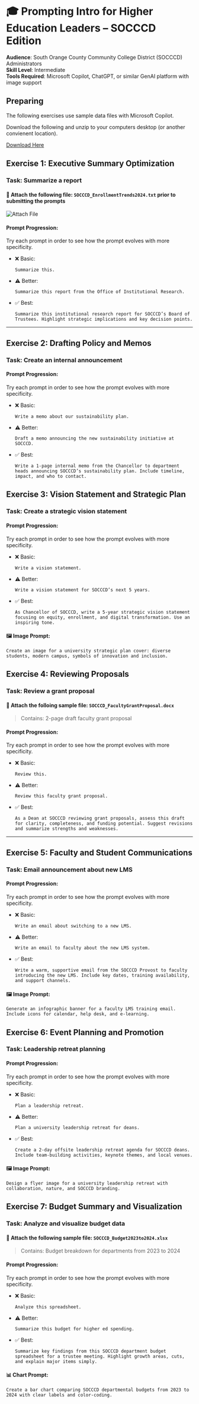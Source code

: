 
# 🎓 Prompting Intro for Higher Education Leaders – SOCCCD Edition

**Audience**: South Orange County Community College District (SOCCCD) Administrators  
**Skill Level**: Intermediate  
**Tools Required**: Microsoft Copilot, ChatGPT, or similar GenAI platform with image support

## Preparing 

The following exercises use sample data files with Microsoft Copilot. 

Download the following and unzip to your computers desktop (or another convienent location).

[Download Here](sample-data.zip) 

## Exercise 1: Executive Summary Optimization

### Task: Summarize a report

#### 📄 Attach the following file: `SOCCCD_EnrollmentTrends2024.txt` prior to submitting the prompts

![Attach File](https://github.com/opsgility/copilot/tree/main/media/attach-file)

#### Prompt Progression:

Try each prompt in order to see how the prompt evolves with more specificity.

- ❌ Basic:

  ```plaintext
  Summarize this.
  ```

- ⚠️ Better:

  ```plaintext
  Summarize this report from the Office of Institutional Research.
  ```

- ✅ Best:

  ```plaintext
  Summarize this institutional research report for SOCCCD’s Board of Trustees. Highlight strategic implications and key decision points.
  ```

---

## Exercise 2: Drafting Policy and Memos

### Task: Create an internal announcement


#### Prompt Progression:

Try each prompt in order to see how the prompt evolves with more specificity.


- ❌ Basic:

  ```plaintext
  Write a memo about our sustainability plan.
  ```

- ⚠️ Better:

  ```plaintext
  Draft a memo announcing the new sustainability initiative at SOCCCD.
  ```

- ✅ Best:

  ```plaintext
  Write a 1-page internal memo from the Chancellor to department heads announcing SOCCCD’s sustainability plan. Include timeline, impact, and who to contact.
  ```



## Exercise 3: Vision Statement and Strategic Plan

### Task: Create a strategic vision statement

#### Prompt Progression:

Try each prompt in order to see how the prompt evolves with more specificity.

- ❌ Basic:

  ```plaintext
  Write a vision statement.
  ```

- ⚠️ Better:

  ```plaintext
  Write a vision statement for SOCCCD’s next 5 years.
  ```

- ✅ Best:

  ```plaintext
  As Chancellor of SOCCCD, write a 5-year strategic vision statement focusing on equity, enrollment, and digital transformation. Use an inspiring tone.
  ```

#### 🖼️ Image Prompt:

```plaintext
Create an image for a university strategic plan cover: diverse students, modern campus, symbols of innovation and inclusion.
```


## Exercise 4: Reviewing Proposals

### Task: Review a grant proposal

#### 📄 Attach the folloing sample file: `SOCCCD_FacultyGrantProposal.docx`
> Contains: 2-page draft faculty grant proposal

#### Prompt Progression:

Try each prompt in order to see how the prompt evolves with more specificity.

- ❌ Basic:

  ```plaintext
  Review this.
  ```

- ⚠️ Better:

  ```plaintext
  Review this faculty grant proposal.
  ```

- ✅ Best:

  ```plaintext
  As a Dean at SOCCCD reviewing grant proposals, assess this draft for clarity, completeness, and funding potential. Suggest revisions and summarize strengths and weaknesses.
  ```

---

## Exercise 5: Faculty and Student Communications

### Task: Email announcement about new LMS

#### Prompt Progression:

Try each prompt in order to see how the prompt evolves with more specificity.

- ❌ Basic:

  ```plaintext
  Write an email about switching to a new LMS.
  ```

- ⚠️ Better:

  ```plaintext
  Write an email to faculty about the new LMS system.
  ```

- ✅ Best:

  ```plaintext
  Write a warm, supportive email from the SOCCCD Provost to faculty introducing the new LMS. Include key dates, training availability, and support channels.
  ```

#### 🖼️ Image Prompt:

```plaintext
Generate an infographic banner for a faculty LMS training email. Include icons for calendar, help desk, and e-learning.
```


## Exercise 6: Event Planning and Promotion

### Task: Leadership retreat planning

#### Prompt Progression:

Try each prompt in order to see how the prompt evolves with more specificity.

- ❌ Basic:
  ```plaintext
  Plan a leadership retreat.
  ```

- ⚠️ Better:
  ```plaintext
  Plan a university leadership retreat for deans.
  ```

- ✅ Best:
  ```plaintext
  Create a 2-day offsite leadership retreat agenda for SOCCCD deans. Include team-building activities, keynote themes, and local venues.
  ```

#### 🖼️ Image Prompt:

```plaintext
Design a flyer image for a university leadership retreat with collaboration, nature, and SOCCCD branding.
```


## Exercise 7: Budget Summary and Visualization

### Task: Analyze and visualize budget data

#### 📄 Attach the following sample file: `SOCCCD_Budget2023to2024.xlsx`

> Contains: Budget breakdown for departments from 2023 to 2024

#### Prompt Progression:

Try each prompt in order to see how the prompt evolves with more specificity.

- ❌ Basic:

  ```plaintext
  Analyze this spreadsheet.
  ```

- ⚠️ Better:

  ```plaintext
  Summarize this budget for higher ed spending.
  ```

- ✅ Best:

  ```plaintext
  Summarize key findings from this SOCCCD department budget spreadsheet for a trustee meeting. Highlight growth areas, cuts, and explain major items simply.
  ```

#### 📊 Chart Prompt:

```plaintext
Create a bar chart comparing SOCCCD departmental budgets from 2023 to 2024 with clear labels and color-coding.
```

<!-- 
## ✅ Wrap-Up Prompt Builder

**[Who]** As a [role] at [institution]  
**[What]** Do [task] about [topic]  
**[Why]** With [audience], [goal], [tone], [format]
-->

